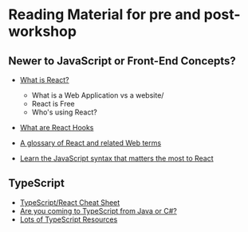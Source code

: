 # Reading Material for pre and post-workshop

## Newer to JavaScript or Front-End Concepts?

- [What is React?](https://reacttraining.com/what-is-react)

  - What is a Web Application vs a website/
  - React is Free
  - Who's using React?

- [What are React Hooks](https://reacttraining.com/what-are-react-hooks/)
- [A glossary of React and related Web terms](./glossary.md)
- [Learn the JavaScript syntax that matters the most to React](https://reacttraining.com/blog/javascript-the-react-parts/)

## TypeScript

- [TypeScript/React Cheat Sheet](./typescript-cheet-sheet.md)
- [Are you coming to TypeScript from Java or C#?](./java-and-csharp.md)
- [Lots of TypeScript Resources](./typescript-resources.md)
